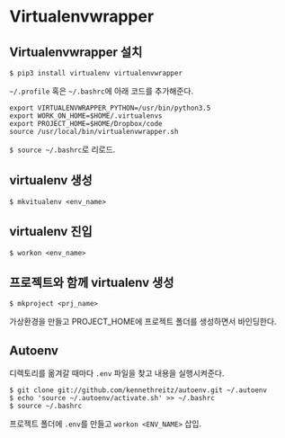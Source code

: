 
# Virtualenvwrapper

## Virtualenvwrapper 설치
    $ pip3 install virtualenv virtualenvwrapper

`~/.profile` 혹은 `~/.bashrc`에 아래 코드를 추가해준다.
```
export VIRTUALENVWRAPPER_PYTHON=/usr/bin/python3.5
export WORK_ON_HOME=$HOME/.virtualenvs
export PROJECT_HOME=$HOME/Dropbox/code
source /usr/local/bin/virtualenvwrapper.sh
```
`$ source ~/.bashrc`로 리로드.

## virtualenv 생성
    $ mkvitualenv <env_name>

## virtualenv 진입
    $ workon <env_name>

## 프로젝트와 함께 virtualenv 생성
    $ mkproject <prj_name>
가상환경을 만들고 PROJECT_HOME에 프로젝트 폴더를 생성하면서 바인딩한다.


## Autoenv
디렉토리를 옮겨갈 때마다 `.env` 파일을 찾고 내용을 실행시켜준다.

    $ git clone git://github.com/kennethreitz/autoenv.git ~/.autoenv
    $ echo 'source ~/.autoenv/activate.sh' >> ~/.bashrc
    $ source ~/.bashrc

프로젝트 폴더에 `.env`를 만들고 `workon <ENV_NAME>` 삽입.
